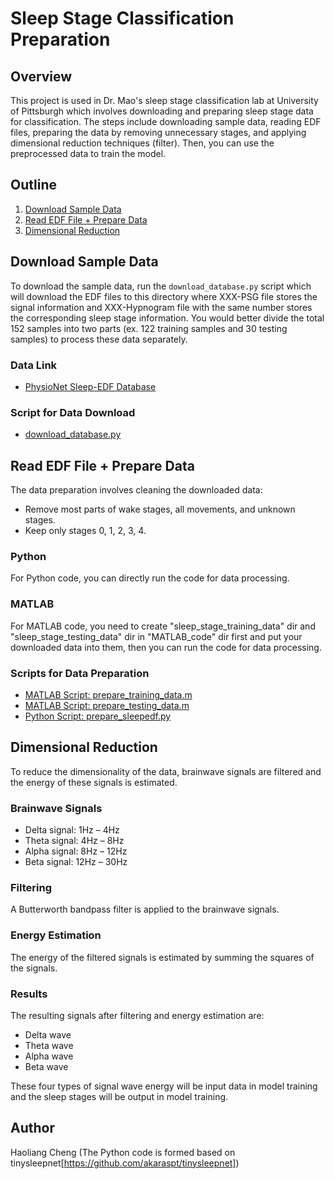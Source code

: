 # Sleep Stage Classification Preparation

## Overview
This project is used in Dr. Mao's sleep stage classification lab at University of Pittsburgh which involves downloading and preparing sleep stage data for classification. The steps include downloading sample data, reading EDF files, preparing the data by removing unnecessary stages, and applying dimensional reduction techniques (filter). Then, you can use the preprocessed data to train the model.

## Outline
1. [Download Sample Data](#download-sample-data)
2. [Read EDF File + Prepare Data](#read-edf-file--prepare-data)
3. [Dimensional Reduction](#dimensional-reduction)

## Download Sample Data
To download the sample data, run the `download_database.py` script which will download the EDF files to this directory where XXX-PSG file stores the signal information and XXX-Hypnogram file with the same number stores the corresponding sleep stage information. You would better divide the total 152 samples into two parts (ex. 122 training samples and 30 testing samples) to process these data separately.

### Data Link
- [PhysioNet Sleep-EDF Database](https://www.physionet.org/files/sleep-edfx/1.0.0/)

### Script for Data Download
- [download_database.py](https://github.com/HaoliangCheng/sleep-stage-classification/blob/main/download_database.py)

## Read EDF File + Prepare Data
The data preparation involves cleaning the downloaded data:
- Remove most parts of wake stages, all movements, and unknown stages.
- Keep only stages 0, 1, 2, 3, 4.

### Python
For Python code, you can directly run the code for data processing. 

### MATLAB
For MATLAB code, you need to create "sleep_stage_training_data" dir and "sleep_stage_testing_data" dir in "MATLAB_code" dir first and put your downloaded data into them, then you can run the code for data processing.

### Scripts for Data Preparation
- [MATLAB Script: prepare_training_data.m](https://github.com/HaoliangCheng/sleep-stage-classification/blob/main/MATLAB_code/prepare_training_data.m)
- [MATLAB Script: prepare_testing_data.m](https://github.com/HaoliangCheng/sleep-stage-classification/blob/main/MATLAB_code/prepare_testing_data.m)
- [Python Script: prepare_sleepedf.py](https://github.com/HaoliangCheng/sleep-stage-classification/blob/main/prepare_sleepedf.py)

## Dimensional Reduction
To reduce the dimensionality of the data, brainwave signals are filtered and the energy of these signals is estimated.

### Brainwave Signals
- Delta signal: 1Hz – 4Hz
- Theta signal: 4Hz – 8Hz
- Alpha signal: 8Hz – 12Hz
- Beta signal: 12Hz – 30Hz

### Filtering
A Butterworth bandpass filter is applied to the brainwave signals.

### Energy Estimation
The energy of the filtered signals is estimated by summing the squares of the signals.

### Results
The resulting signals after filtering and energy estimation are:
- Delta wave
- Theta wave
- Alpha wave
- Beta wave
  
These four types of signal wave energy will be input data in model training and the sleep stages will be output in model training.

## Author
Haoliang Cheng (The Python code is formed based on tinysleepnet[https://github.com/akaraspt/tinysleepnet])
